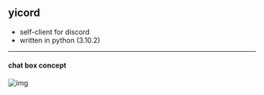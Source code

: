 ## yicord
-  self-client for discord
-  written in python (3.10.2)

---

#### chat box concept
![img](https://i.ibb.co/vLSMNxk/image.png)